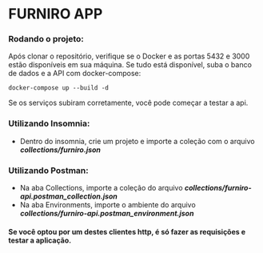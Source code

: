 # FURNIRO APP

### Rodando o projeto:

Após clonar o repositório, verifique se o Docker e as portas 5432 e 3000 estão disponíveis em sua máquina.
Se tudo está disponível, suba o banco de dados e a API com docker-compose:
```
docker-compose up --build -d
```

Se os serviços subiram corretamente, você pode começar a testar a api.

### Utilizando Insomnia:
- Dentro do insomnia, crie um projeto e importe a coleção com o arquivo <b>_collections/furniro.json_</b>

### Utilizando Postman:
- Na aba Collections, importe a coleção do arquivo <b>_collections/furniro-api.postman_collection.json_</b>
- Na aba Environments, importe o ambiente do arquivo <b>_collections/furniro-api.postman_environment.json_</b>

#### Se você optou por um destes clientes http, é só fazer as requisições e testar a aplicação.

